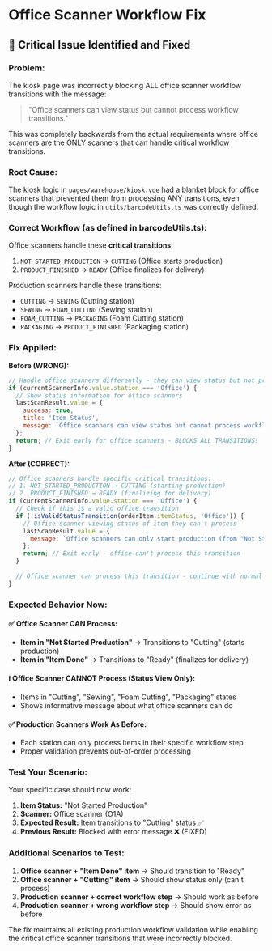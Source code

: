 # Office Scanner Workflow Fix

## 🚨 **Critical Issue Identified and Fixed**

### **Problem:**
The kiosk page was incorrectly blocking ALL office scanner workflow transitions with the message:
> "Office scanners can view status but cannot process workflow transitions."

This was completely backwards from the actual requirements where office scanners are the ONLY scanners that can handle critical workflow transitions.

### **Root Cause:**
The kiosk logic in `pages/warehouse/kiosk.vue` had a blanket block for office scanners that prevented them from processing ANY transitions, even though the workflow logic in `utils/barcodeUtils.ts` was correctly defined.

### **Correct Workflow (as defined in barcodeUtils.ts):**

Office scanners handle these **critical transitions**:
1. `NOT_STARTED_PRODUCTION` → `CUTTING` (Office starts production)
2. `PRODUCT_FINISHED` → `READY` (Office finalizes for delivery)

Production scanners handle these transitions:
- `CUTTING` → `SEWING` (Cutting station)
- `SEWING` → `FOAM_CUTTING` (Sewing station)  
- `FOAM_CUTTING` → `PACKAGING` (Foam Cutting station)
- `PACKAGING` → `PRODUCT_FINISHED` (Packaging station)

### **Fix Applied:**

**Before (WRONG):**
```javascript
// Handle office scanners differently - they can view status but not process items
if (currentScannerInfo.value.station === 'Office') {
  // Show status information for office scanners
  lastScanResult.value = {
    success: true,
    title: 'Item Status',
    message: `Office scanners can view status but cannot process workflow transitions.`
  };
  return; // Exit early for office scanners - BLOCKS ALL TRANSITIONS!
}
```

**After (CORRECT):**
```javascript
// Office scanners handle specific critical transitions:
// 1. NOT_STARTED_PRODUCTION → CUTTING (starting production)
// 2. PRODUCT_FINISHED → READY (finalizing for delivery)
if (currentScannerInfo.value.station === 'Office') {
  // Check if this is a valid office transition
  if (!isValidStatusTransition(orderItem.itemStatus, 'Office')) {
    // Office scanner viewing status of item they can't process
    lastScanResult.value = {
      message: `Office scanners can only start production (from "Not Started") or finalize items (from "Item Done").`
    };
    return; // Exit early - office can't process this transition
  }
  
  // Office scanner can process this transition - continue with normal workflow
}
```

### **Expected Behavior Now:**

#### ✅ **Office Scanner CAN Process:**
- **Item in "Not Started Production"** → Transitions to "Cutting" (starts production)
- **Item in "Item Done"** → Transitions to "Ready" (finalizes for delivery)

#### ℹ️ **Office Scanner CANNOT Process (Status View Only):**
- Items in "Cutting", "Sewing", "Foam Cutting", "Packaging" states
- Shows informative message about what office scanners can do

#### ✅ **Production Scanners Work As Before:**
- Each station can only process items in their specific workflow step
- Proper validation prevents out-of-order processing

### **Test Your Scenario:**

Your specific case should now work:
1. **Item Status:** "Not Started Production" 
2. **Scanner:** Office scanner (O1A)
3. **Expected Result:** Item transitions to "Cutting" status ✅
4. **Previous Result:** Blocked with error message ❌ (FIXED)

### **Additional Scenarios to Test:**

1. **Office scanner + "Item Done" item** → Should transition to "Ready"
2. **Office scanner + "Cutting" item** → Should show status only (can't process)
3. **Production scanner + correct workflow step** → Should work as before
4. **Production scanner + wrong workflow step** → Should show error as before

The fix maintains all existing production workflow validation while enabling the critical office scanner transitions that were incorrectly blocked.